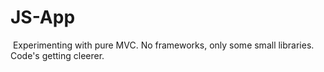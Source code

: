 ﻿# JS-App
﻿
﻿Experimenting with pure MVC. No frameworks, only some small libraries. Code's getting cleerer.
